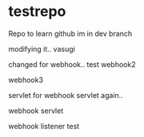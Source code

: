 # testrepo
Repo to learn github
im in dev branch

modifying it.. vasugi


changed for webhook..
test
webhook2

webhook3



servlet for webhook
servlet again..

webhook servlet

webhook listener
test
